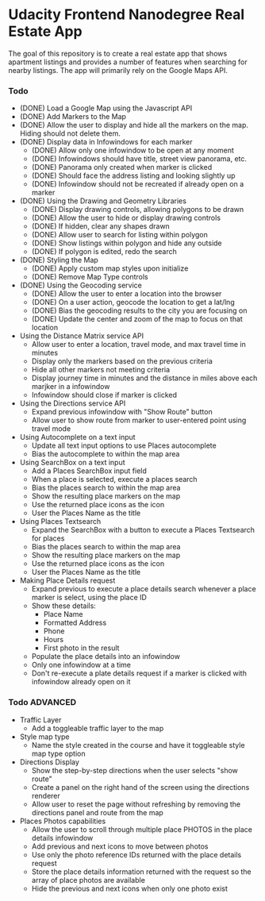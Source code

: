 # Udacity Frontend Nanodegree Real Estate App

The goal of this repository is to create a real estate app that shows apartment
listings and provides a number of features when searching for nearby listings.
The app will primarily rely on the Google Maps API.

### Todo

* (DONE) Load a Google Map using the Javascript API
* (DONE) Add Markers to the Map
* (DONE) Allow the user to display and hide all the markers on the map. Hiding should not
delete them.
* (DONE) Display data in Infowindows for each marker
  * (DONE) Allow only one infowindow to be open at any moment
  * (DONE) Infowindows should have title, street view panorama, etc.
  * (DONE) Panorama only created when marker is clicked
  * (DONE) Should face the address listing and looking slightly up
  * (DONE) Infowindow should not be recreated if already open on a marker
* (DONE) Using the Drawing and Geometry Libraries
  * (DONE) Display drawing controls, allowing polygons to be drawn
  * (DONE) Allow the user to hide or display drawing controls
  * (DONE) If hidden, clear any shapes drawn
  * (DONE) Allow user to search for listing within polygon
  * (DONE) Show listings within polygon and hide any outside
  * (DONE) If polygon is edited, redo the search
* (DONE) Styling the Map
  * (DONE) Apply custom map styles upon initialize
  * (DONE) Remove Map Type controls
* (DONE) Using the Geocoding service
  * (DONE) Allow the user to enter a location into the browser
  * (DONE) On a user action, geocode the location to get a lat/lng
  * (DONE) Bias the geocoding results to the city you are focusing on
  * (DONE) Update the center and zoom of the map to focus on that location
* Using the Distance Matrix service API
  * Allow user to enter a location, travel mode, and max travel time in minutes
  * Display only the markers based on the previous criteria
  * Hide all other markers not meeting criteria
  * Display journey time in minutes and the distance in miles above each marjker in a infowindow
  * Infowindow should close if marker is clicked
* Using the Directions service API
  * Expand previous infowindow with "Show Route" button
  * Allow user to show route from marker to user-entered point using travel mode
* Using Autocomplete on a text input
  * Update all text input options to use Places autocomplete
  * Bias the autocomplete to within the map area
* Using SearchBox on a text input
  * Add a Places SearchBox input field
  * When a place is selected, execute a places search
  * Bias the places search to within the map area
  * Show the resulting place markers on the map
  * Use the returned place icons as the icon
  * User the Places Name as the title
* Using Places Textsearch
  * Expand the SearchBox with a button to execute a Places Textsearch for places
  * Bias the places search to within the map area
  * Show the resulting place markers on the map
  * Use the returned place icons as the icon
  * User the Places Name as the title
* Making Place Details request
  * Expand previous to execute a place details search whenever a place marker is select, using the place ID
  * Show these details:
    * Place Name
    * Formatted Address
    * Phone
    * Hours
    * First photo in the result
  * Populate the place details into an infowindow
  * Only one infowindow at a time
  * Don't re-execute a plate details request if a marker is clicked with infowindow already open on it

### Todo ADVANCED

* Traffic Layer
  * Add a toggleable traffic layer to the map
* Style map type
  * Name the style created in the course and have it toggleable style map type option
* Directions Display
  * Show the step-by-step directions when the user selects "show route"
  * Create a panel on the right hand of the screen using the directions renderer
  * Allow user to reset the page without refreshing by removing the directions panel and route from the map
* Places Photos capabilities
  * Allow the user to scroll through multiple place PHOTOS in the place details infowindow
  * Add previous and next icons to move between photos
  * Use only the photo reference IDs returned with the place details request
  * Store the place details information returned with the request so the array of place photos are available
  * Hide the previous and next icons when only one photo exist
